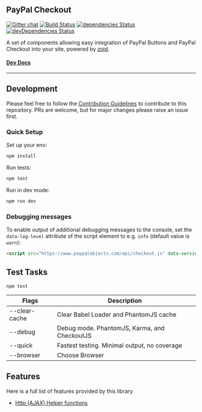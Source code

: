 PayPal Checkout
---------------

[![Gitter chat](https://badges.gitter.im/gitterHQ/gitter.png)](https://gitter.im/paypal/paypal-checkout) [![Build Status](https://travis-ci.org/paypal/paypal-checkout.svg?branch=master)](https://travis-ci.org/paypal/paypal-checkout) [![dependencies Status](https://david-dm.org/paypal/paypal-checkout/status.svg)](https://david-dm.org/paypal/paypal-checkout) [![devDependencies Status](https://david-dm.org/paypal/paypal-checkout/dev-status.svg)](https://david-dm.org/paypal/paypal-checkout?type=dev)

A set of components allowing easy integration of PayPal Buttons and PayPal Checkout into your site, powered by
[zoid](https://github.com/krakenjs/zoid).

#### [Dev Docs](https://developer.paypal.com/docs/checkout/)

-----

## Development

Please feel free to follow the [Contribution Guidelines](./CONTRIBUTING.md) to contribute to this repository. PRs are welcome, but for major changes please raise an issue first.

### Quick Setup

Set up your env:

```bash
npm install
```

Run tests:

```bash
npm test
```

Run in dev mode:

```bash
npm run dev
```

### Debugging messages

To enable output of additional debugging messages to the console, set the `data-log-level` attribute of the script element to e.g. `info` (default value is `warn`):

   ```html
   <script src="https://www.paypalobjects.com/api/checkout.js" data-version-4 data-log-level="info"></script>
   ```

## Test Tasks
```
npm test
```

| Flags  | Description |
| ------------- | ------------- |
| --clear-cache | Clear Babel Loader and PhantomJS cache |
| --debug | Debug mode.  PhantomJS, Karma, and CheckoutJS  |
| --quick | Fastest testing.  Minimal output, no coverage |
| --browser | Choose Browser |


## Features
Here is a full list of features provided by this library

* <a href="docs/http.md">Http (AJAX) Helper functions</a>

